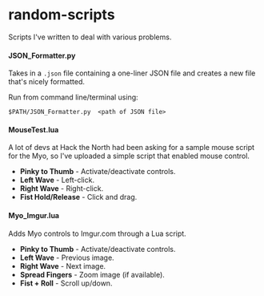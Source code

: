 random-scripts
==============

Scripts I've written to deal with various problems.

#### JSON_Formatter.py

Takes in a `.json` file containing a one-liner JSON file and creates a new file that's nicely formatted.

Run from command line/terminal using:

`$PATH/JSON_Formatter.py  <path of JSON file>`

#### MouseTest.lua

A lot of devs at Hack the North had been asking for a sample mouse script for the Myo, so I've uploaded a simple script that enabled mouse control.

* **Pinky to Thumb** - Activate/deactivate controls.
* **Left Wave** - Left-click.
* **Right Wave** - Right-click.
* **Fist Hold/Release** - Click and drag.

#### Myo_Imgur.lua

Adds Myo controls to Imgur.com through a Lua script.

* **Pinky to Thumb** - Activate/deactivate controls.
* **Left Wave** - Previous image.
* **Right Wave** - Next image.
* **Spread Fingers** - Zoom image (if available).
* **Fist + Roll** - Scroll up/down.